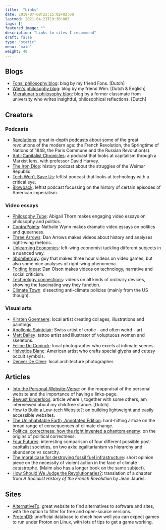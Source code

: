 ```yaml
---
title:  "Links"
date: 2019-07-08T22:15:02+02:00
lastmod: 2021-04-21T19:30:00Z
tags: []
featured_image: ""
description: "Links to sites I recommend"
draft: false
type: "static"
menu: "main"
weight: 40
---
```

## Blogs
* [Fons' philosophy blog](https://www.fonsdewulf.be/blog): blog by my friend Fons. \[Dutch\]
* [Wim's philosophy blog](https://wimchristiaens.netlify.app/): blog by my friend Wim. \[Dutch & English\]
* [Mieralunar's philosophy blog](https://chelonta.blogspot.com/): blog by a former classmate from university who writes insightful, philosophical reflections. \[Dutch\]

## Creators
### Podcasts
* [Revolutions](https://thehistoryofrome.typepad.com/revolutions_podcast/): great in-depth podcasts about some of the great revolutions of the modern age: the French Revolution, the Springtime of Nations of 1848, the Paris Commune and the Russian Revolution(s).
* [Anti-Capitalist Chronicles](https://www.democracyatwork.info/davidharveyacc): a podcast that looks at capitalism through a Marxist lens, with professor David Harvey.
* [The Iron Dice](https://www.theirondice.com/): history podcast about the struggles of the Weimar Republic.
* [Tech Won't Save Us](https://www.techwontsave.us/): leftist podcast that looks at technology with a critical eye.
* [Blowback](https://blowback.show/ "Blowback"): leftist podcast focussing on the history of certain episodes of American imperialism.

### Video essays
* [Philosophy Tube](https://www.youtube.com/@PhilosophyTube): Abigail Thorn makes engaging video essays on philosophy and politics.
* [ContraPoints](https://www.youtube.com/@ContraPoints): Nathalie Wynn makes dramatic video essays on politics and queerness.
* [Three Arrows](https://www.youtube.com/@ThreeArrows): Dan Arrows makes videos about history and analyses right-wing rhetoric.
* [Unlearning Economics](https://www.youtube.com/@unlearningeconomics9021): left-wing economist tackling different subjects in a nuanced way.
* [hbomberguy](https://www.youtube.com/@hbomberguy): guy that makes three hour videos on video games, but also some nice analyses of right-wing phenomena.
* [Folding Ideas](https://www.youtube.com/@FoldingIdeas): Dan Olson makes videos on technology, narrative and social criticism.
* [Technology connections](https://www.youtube.com/@TechnologyConnections): videos on all kinds of ordinary devices, showing the fascinating way they function.
* [Climate Town](https://www.youtube.com/@ClimateTown): dissecting anti-climate policies (mainly from the US though).

### Visual arts
* [Kirsten Goemaere](http://www.punkie.be/): local artist creating collages, illustrations and paintings.
* [Apollonia Saintclair](https://apolloniasaintclair.com/): Swiss artist of erotic - and often weird - art.
* [Matt Bailey](https://www.baileyillustration.com/): tattoo artist and illustrator of voluptuous women and skeletons.
* [Feline De Coninck](http://www.felinedeconinck.com/): local photographer who excels at intimate scenes.
* [Helvetica Blanc](https://helveticablanc.com/ "Helvetica Blanc"): American artist who crafts special glyphs and cutesy occult symbols.
* [Denver De Cleer](https://denverdcl.com/): local architecture photographer.

## Articles
* [Into the Personal-Website-Verse](https://matthiasott.com/articles/into-the-personal-website-verse): on the reappraisal of the personal website and the importance of having a links-page.
* [Bewust kinderloos](https://readymag.com/ahsjournalistiek/bewustkinderloos/): article where I, together with some others, am interviewed about my childfree stance. \[Dutch\]
* [How to Build a Low-tech Website?](https://solar.lowtechmagazine.com/2018/09/how-to-build-a-lowtech-website): on building lightweight and easily accessible websites.
* [The Uninhabitable Earth, Annotated Edition](https://nymag.com/intelligencer/2017/07/climate-change-earth-too-hot-for-humans-annotated.html): hard-hitting article on the broad range of consequences of climate change.
* [Political correctness: how the right invented a phantom enemy](https://www.theguardian.com/us-news/2016/nov/30/political-correctness-how-the-right-invented-phantom-enemy-donald-trump): on the origins of political correctness.
* [Four Futures](https://www.jacobinmag.com/2011/12/four-futures/): interesting comparison of four different possible post-capitalist societies, on two axis: egalitarianism vs hierarchy and abundance vs scarcity.
* [The moral case for destroying fossil fuel infrastructure](https://www.theguardian.com/commentisfree/2021/nov/18/moral-case-destroying-fossil-fuel-infrastructure): short opinion piece on the necessity of violent action in the face of climate catastrophe. (Malm also has a longer book on the same subject).
* [How Should We Judge the Revolutionaries?](https://www.jacobinmag.com/2016/07/jaures-french-revolution-robespierre-socialist): translation of a chapter from _A Socialist History of the French Revolution_ by Jean Jaurès.

## Sites
* [AlternativeTo](https://alternativeto.net/): great website to find alternatives to software and sites, with the option to filter for free and open-source versions.
* [ProtonDB](https://www.protondb.com/): unofficial database to check how well you can expect games to run under Proton on Linux, with lots of tips to get a game working.
